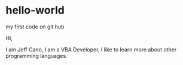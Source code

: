 # hello-world
my first code on git hub

Hi,

I am Jeff Cano, I am a VBA Developer, I like to learn more about 
other programming languages.
